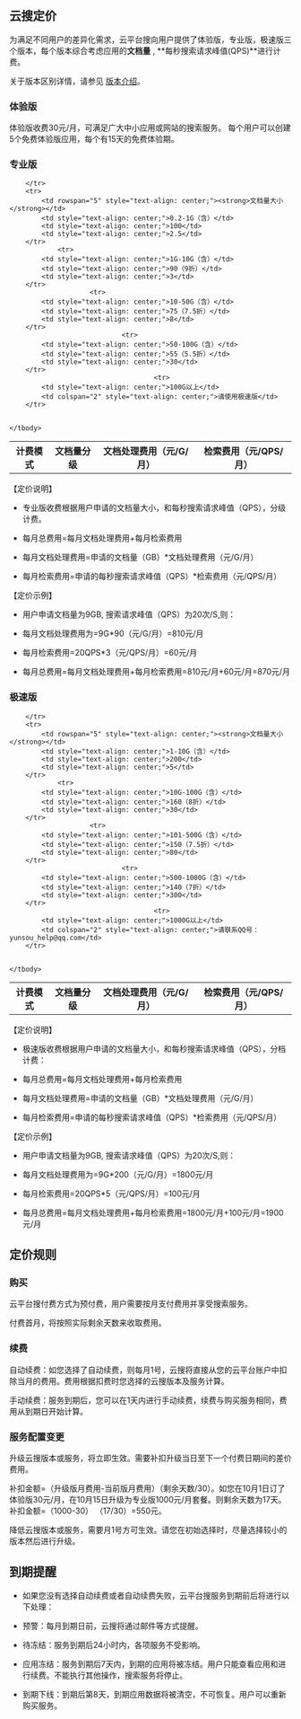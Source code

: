 ## 云搜定价

为满足不同用户的差异化需求，云平台搜向用户提供了体验版，专业版，极速版三个版本，每个版本综合考虑应用的**文档量** , **每秒搜索请求峰值(QPS)**进行计费。

关于版本区别详情，请参见 [版本介绍]()。

### 体验版

体验版收费30元/月，可满足广大中小应用或网站的搜索服务。
每个用户可以创建5个免费体验版应用，每个有15天的免费体验期。

### 专业版

<table>
	<tbody>
		<tr>
			<th><strong>计费模式</strong></th>
			<th><strong>文档量分级</strong></th>
			<th><strong>文档处理费用（元/G/月）</strong></th>
			<th><strong>检索费用（元/QPS/月）</strong></th>

		</tr>
		<tr>
			<td rowspan="5" style="text-align: center;"><strong>文档量大小</strong></td>
			<td style="text-align: center;">0.2-1G（含）</td>
			<td style="text-align: center;">100</td>
			<td style="text-align: center;">2.5</td>
		</tr>
				<tr>
			<td style="text-align: center;">1G-10G（含）</td>
			<td style="text-align: center;">90（9折）</td>
			<td style="text-align: center;">3</td>
		</tr>
						<tr>
			<td style="text-align: center;">10-50G（含）</td>
			<td style="text-align: center;">75（7.5折）</td>
			<td style="text-align: center;">8</td>
		</tr>
								<tr>
			<td style="text-align: center;">50-100G（含）</td>
			<td style="text-align: center;">55（5.5折）</td>
			<td style="text-align: center;">30</td>
		</tr>
										<tr>
			<td style="text-align: center;">100G以上</td>
			<td colspan="2" style="text-align: center;">请使用极速版</td>
		</tr>
		
		
	</tbody>
</table>

【定价说明】

- 专业版收费根据用户申请的文档量大小，和每秒搜索请求峰值（QPS），分级计费。

- 每月总费用=每月文档处理费用+每月检索费用

- 每月文档处理费用=申请的文档量（GB）*文档处理费用（元/G/月）

- 每月检索费用=申请的每秒搜索请求峰值（QPS）*检索费用（元/QPS/月）

【定价示例】

- 用户申请文档量为9GB, 搜索请求峰值（QPS）为20次/S,则：

- 每月文档处理费用为=9G*90（元/G/月）=810元/月

- 每月检索费用=20QPS*3（元/QPS/月）=60元/月

- 每月总费用=每月文档处理费用+每月检索费用=810元/月+60元/月=870元/月

### 极速版

<table>
	<tbody>
		<tr>
			<th><strong>计费模式</strong></th>
			<th><strong>文档量分级</strong></th>
			<th><strong>文档处理费用（元/G/月）</strong></th>
			<th><strong>检索费用（元/QPS/月）</strong></th>

		</tr>
		<tr>
			<td rowspan="5" style="text-align: center;"><strong>文档量大小</strong></td>
			<td style="text-align: center;">1-10G（含）</td>
			<td style="text-align: center;">200</td>
			<td style="text-align: center;">5</td>
		</tr>
				<tr>
			<td style="text-align: center;">10G-100G（含）</td>
			<td style="text-align: center;">160（8折）</td>
			<td style="text-align: center;">30</td>
		</tr>
						<tr>
			<td style="text-align: center;">101-500G（含）</td>
			<td style="text-align: center;">150（7.5折）</td>
			<td style="text-align: center;">80</td>
		</tr>
								<tr>
			<td style="text-align: center;">500-1000G（含）</td>
			<td style="text-align: center;">140（7折）</td>
			<td style="text-align: center;">300</td>
		</tr>
										<tr>
			<td style="text-align: center;">1000G以上</td>
			<td colspan="2" style="text-align: center;">请联系QQ号：yunsou_help@qq.com</td>
		</tr>
		
		
	</tbody>
</table>

【定价说明】

- 极速版收费根据用户申请的文档量大小，和每秒搜索请求峰值（QPS），分档计费：

- 每月总费用=每月文档处理费用+每月检索费用

- 每月文档处理费用=申请的文档量（GB）*文档处理费用（元/G/月）

- 每月检索费用=申请的每秒搜索请求峰值（QPS）*检索费用（元/QPS/月）

【定价示例】

- 用户申请文档量为9GB, 搜索请求峰值（QPS）为20次/S,则：

- 每月文档处理费用为=9G*200（元/G/月）=1800元/月

- 每月检索费用=20QPS*5（元/QPS/月）=100元/月

- 每月总费用=每月文档处理费用+每月检索费用=1800元/月+100元/月=1900元/月

## 定价规则

### 购买
云平台搜付费方式为预付费，用户需要按月支付费用并享受搜索服务。

付费首月，将按照实际剩余天数来收取费用。

### 续费
自动续费：如您选择了自动续费，则每月1号，云搜将直接从您的云平台账户中扣除当月的费用。费用根据扣费时您选择的云搜版本及服务计算。

手动续费：服务到期后，您可以在1天内进行手动续费，续费与购买服务相同，费用从到期日开始计算。

### 服务配置变更
升级云搜版本或服务，将立即生效。需要补扣升级当日至下一个付费日期间的差价费用。

补扣金额=（升级版月费用-当前版月费用）（剩余天数/30）。如您在10月1日订了体验版30元/月，在10月15日升级为专业版1000元/月套餐。则剩余天数为17天。补扣金额=（1000-30） （17/30）=550元。

降低云搜版本或服务，需要月1号方可生效。请您在初始选择时，尽量选择较小的版本然后进行升级。

## 到期提醒

- 如果您没有选择自动续费或者自动续费失败，云平台搜服务到期前后将进行以下处理：

- 预警：每月到期日前，云搜将通过邮件等方式提醒。

- 待冻结：服务到期后24小时内，各项服务不受影响。

- 应用冻结：服务到期后7天内，到期的应用将被冻结。用户只能查看应用和进行续费。不能执行其他操作，搜索服务将停止。

- 到期下线：到期后第8天，到期应用数据将被清空，不可恢复。用户可以重新购买服务。